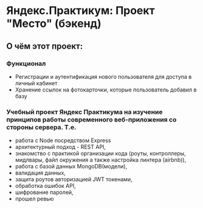 # Яндекс.Практикум: Проект "Место" (бэкенд)
## О чём этот проект:
### Функционал

* Регистрации и аутентификация нового пользователя для доступа в личный кабинет
* Хранение ссылок на фотокарточки, которые пользователь добавил в базу

### Учебный проект Яндекс Практикума на изучение принципов работы современного веб-приложения со стороны сервера. Т.е. 
* работа с Node посредством Express
* архитектурный подход - REST API,
* знакомство с практикой организации кода (роуты, контроллеры, мидлвары, файл окружения а также настройка линтера (airbnb)), 
* работа с базой данных MongoDB(модели), 
* валидация данных,  
* защита роутов авторизацией JWT токенами,
* обработка ошибок API,
* шифрование паролей,
* прошел ревью

